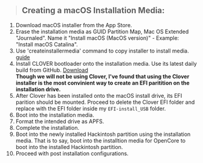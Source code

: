 > ## Creating a macOS Installation Media:

1. Download macOS installer from the App Store.
2. Erase the installation media as GUID Partition Map, Mac OS Extended "Journaled". Name it "Install macOS (MacOS version)" - Example: "Install macOS Catalina".
3. Use 'createinstallermedia' command to copy installer to install media. [guide](https://support.apple.com/en-us/ht201372)
4. Install CLOVER bootloader onto the installation media. Use its latest daily build from GitHub. [Download](https://github.com/Dids/clover-builder/releases)  
   **Though we will not be using Clover, I've found that using the Clover installer is the most convinient way to create an EFI paritition on the installation drive.**
5. After Clover has been installed onto the macOS install drive, its EFI parition should be mounted. Proceed to delete the Clover EFI folder and replace with the EFI folder inside my `EFI-install_USB` folder.
6. Boot into the installation media.
7. Format the intended drive as APFS.
8. Complete the installation.
9. Boot into the newly installed Hackintosh partition using the installation media. That is to say, boot into the installtion media for OpenCore to boot into the installed Hackintosh partition.
10. Proceed with post installation configurations.
